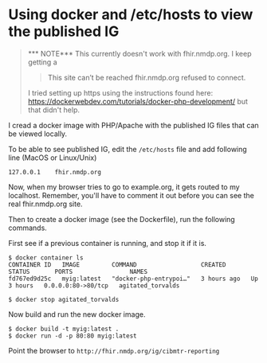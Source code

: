 # Using docker and /etc/hosts to view the published IG
 
> *** NOTE***
> This currently doesn't work with fhir.nmdp.org. I keep getting a 
> > This site can’t be reached
> > fhir.nmdp.org refused to connect.
>
> I tried setting up https using the instructions found here:
> https://dockerwebdev.com/tutorials/docker-php-development/
> but that didn't help.

I cread a docker image with PHP/Apache with the published
IG files that can be viewed locally.

To be able to see published IG, edit the `/etc/hosts` file and add following
line (MacOS or Linux/Unix)
```
127.0.0.1    fhir.nmdp.org
```

Now, when my browser tries to go to example.org, it gets routed to my localhost.
Remember, you'll have to comment it out before you can see the real fhir.nmdp.org site.

Then to create a docker image (see the Dockerfile), run the following
commands.

First see if a previous container is running, and stop it if it is.
```
$ docker container ls
CONTAINER ID   IMAGE         COMMAND                  CREATED       STATUS       PORTS                NAMES
fd767ed9d25c   myig:latest   "docker-php-entrypoi…"   3 hours ago   Up 3 hours   0.0.0.0:80->80/tcp   agitated_torvalds

$ docker stop agitated_torvalds
```

Now build and run the new docker image.
```
$ docker build -t myig:latest .
$ docker run -d -p 80:80 myig:latest
```

Point the browser to `http://fhir.nmdp.org/ig/cibmtr-reporting`
